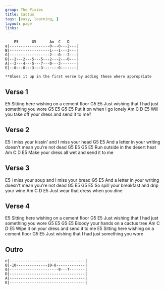```yaml
---
group: The Pixies
title: Cactus
tags: [easy, learning, ]
layout: page
links:
---
```


```chordpro
    E5      G5      Am  C   D
e|------------------0---0---2---|
B|------------------1---1---3---|
G|------------------2---0---2---|
D|--2---2---5---5---2---2---0---|
A|--2---4---5---7---0---3-------|
E|--0---0---3---3-------0-------|

**Blues it up in the first verse by adding these where appropriate
```

## Verse 1

E5
Sitting here wishing on a cement floor
     G5                      E5
Just wishing that I had just something you wore
G5     E5        G5     E5
Put it on when I go lonely
         Am            C         D          E5
Will you take off your dress and send it to me?

## Verse 2

E5
I miss your kissin' and I miss your head
       G5                             E5
And a letter in your writing doesn't mean you're not dead
G5       E5          G5     E5
Run outside in the desert heat
           Am        C       D         E5
Make your dress all wet and send it to me

## Verse 3

E5
I miss your soup and I miss your bread
       G5                             E5
And a letter in your writing doesn't mean you're not dead
G5              E5           G5        E5
So spill your breakfast and drip your wine
     Am         C         D     E5
Just wear that dress when you dine

## Verse 4

E5
Sitting here wishing on a cement floor
       G5                             E5
Just wishing that I had just something you wore
G5       E5          G5     E5
Bloody your hands on a cactus tree
  Am             C          D        E5
Wipe it on your dress and send it to me
E5
Sitting here wishing on a cement floor
       G5                             E5
Just wishing that I had just something you wore

## Outro

```chordpro
e|----------------------------------|
B|-10--------------10-8-------------|
G|----------------------9---7-------|
D|----------------------------------|
A|----------------------------------|
E|----------------------------------|
```
